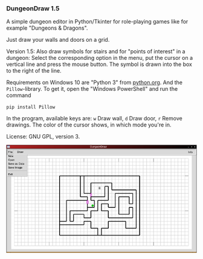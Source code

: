 ### DungeonDraw 1.5

A simple dungeon editor in Python/Tkinter for role-playing games like for example "Dungeons & Dragons".

Just draw your walls and doors on a grid.

Version 1.5: Also draw symbols for stairs and for "points of interest" in a dungeon: Select the corresponding option in the menu, put the cursor on a vertical line and press the mouse button. The symbol is drawn into the box to the right of the line.

Requirements on Windows 10 are "Python 3" from [python.org](https://www.python.org/downloads/). And the `Pillow`-library. To get it, open the "Windows PowerShell" and run the command
```
pip install Pillow
```
In the program, available keys are: `w` Draw wall, `d` Draw door, `r` Remove drawings. The color of the cursor shows, in which mode you're in.

License: GNU GPL, version 3.

![DungeonDraw](https://github.com/hlubenow/DungeonDraw/blob/main/dungeondraw.png)
